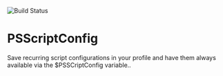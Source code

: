 ![Build Status](https://github.com/abodePS/PSScriptConfig/workflows/PublishToPSGallery/badge.svg)

# PSScriptConfig

Save recurring script configurations in your profile and have them always available via the $PSSCriptConfig variable..